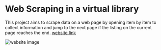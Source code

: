 # Web Scraping in a virtual library

This project aims to scrape data on a web page by opening item by item to collect information and jump to the next page if the listing on the current page reaches the end. [website link](https://books.toscrape.com)

![website image](https://toscrape.com/img/books.png)
